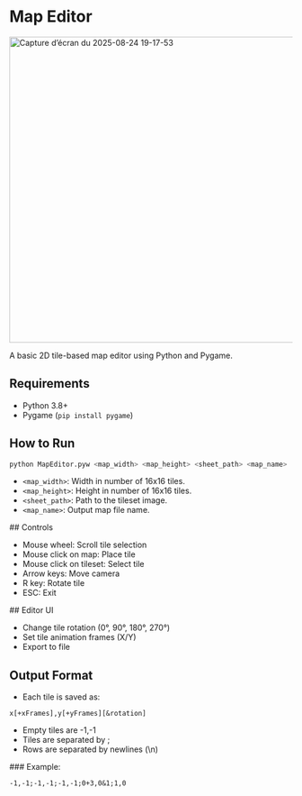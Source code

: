 # Map Editor

<img width="1498" height="543" alt="Capture d’écran du 2025-08-24 19-17-53" src="https://github.com/user-attachments/assets/53b59467-76b4-4981-801f-571cf75671fe" />

A basic 2D tile-based map editor using Python and Pygame.

## Requirements

- Python 3.8+
- Pygame (`pip install pygame`)

## How to Run

```bash
python MapEditor.pyw <map_width> <map_height> <sheet_path> <map_name>
```

- `<map_width>`: Width in number of 16x16 tiles.
- `<map_height>`: Height in number of 16x16 tiles.
- `<sheet_path>`: Path to the tileset image.
- `<map_name>`: Output map file name.

## Controls

- Mouse wheel: Scroll tile selection
- Mouse click on map: Place tile
- Mouse click on tileset: Select tile
- Arrow keys: Move camera
- R key: Rotate tile
- ESC: Exit

## Editor UI

- Change tile rotation (0°, 90°, 180°, 270°)
- Set tile animation frames (X/Y)
- Export to file

## Output Format

- Each tile is saved as:
```
x[+xFrames],y[+yFrames][&rotation]
```
- Empty tiles are -1,-1
- Tiles are separated by ;
- Rows are separated by newlines (\n)

### Example:

```
-1,-1;-1,-1;-1,-1;0+3,0&1;1,0
```
